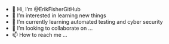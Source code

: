 - 👋 Hi, I’m @ErikFisherGitHub
- 👀 I’m interested in learning new things
- 🌱 I’m currently learning automated testing and cyber security
- 💞️ I’m looking to collaborate on ...
- 📫 How to reach me ...

<!---
ErikFisherGitHub/ErikFisherGitHub is a ✨ special ✨ repository because its `README.md` (this file) appears on your GitHub profile.
You can click the Preview link to take a look at your changes.
--->
